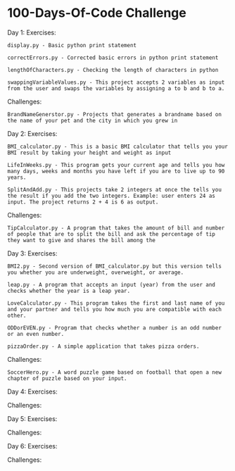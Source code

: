 # 100-Days-Of-Code Challenge
Day 1:
Exercises:

    display.py - Basic python print statement

    correctErrors.py - Corrected basic errors in python print statement

    lengthOfCharacters.py - Checking the length of characters in python

    swappingVariableValues.py - This project accepts 2 variables as input from the user and swaps the variables by assigning a to b and b to a.

Challenges:

    BrandNameGenerstor.py - Projects that generates a brandname based on the name of your pet and the city in which you grew in

Day 2:
Exercises:

    BMI_calculator.py - This is a basic BMI calculator that tells you your BMI result by taking your height and weight as input

    LifeInWeeks.py - This program gets your current age and tells you how many days, weeks and months you have left if you are to live up to 90 years.

    SplitAndAdd.py - This projects take 2 integers at once the tells you the result if you add the two integers. Example: user enters 24 as input. The project returns 2 + 4 is 6 as output.

Challenges:

    TipCalculator.py - A program that takes the amount of bill and number of people that are to split the bill and ask the percentage of tip they want to give and shares the bill among the
    
Day 3:
Exercises:

    BMI2.py - Second version of BMI_calculator.py but this version tells you whether you are underweight, overweight, or average.

    leap.py - A program that accepts an input (year) from the user and checks whether the year is a leap year.

    LoveCalculator.py - This program takes the first and last name of you and your partner and tells you how much you are compatible with each other.

    ODDorEVEN.py - Program that checks whether a number is an odd number or an even number.

    pizzaOrder.py - A simple application that takes pizza orders.

Challenges:

    SoccerHero.py - A word puzzle game based on football that open a new chapter of puzzle based on your input.

Day 4:
Exercises:



Challenges:



Day 5:
Exercises:


Challenges:



Day 6:
Exercises:


Challenges:


